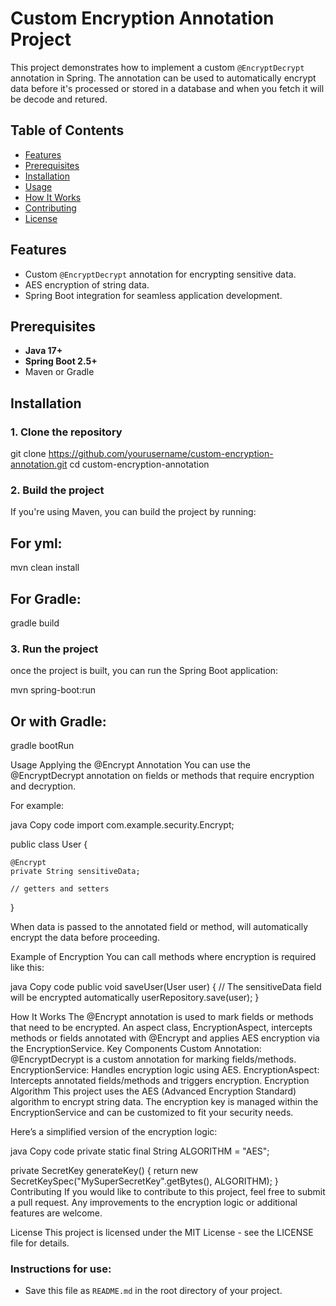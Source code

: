 # Custom Encryption Annotation Project

This project demonstrates how to implement a custom `@EncryptDecrypt` annotation  in Spring. The annotation can be used to automatically encrypt data before it's processed or stored in a database and when you fetch it will be decode and retured.

## Table of Contents

- [Features](#features)
- [Prerequisites](#prerequisites)
- [Installation](#installation)
- [Usage](#usage)
- [How It Works](#how-it-works)
- [Contributing](#contributing)
- [License](#license)

## Features

- Custom `@EncryptDecrypt` annotation for encrypting sensitive data.
- AES encryption of string data.
- Spring Boot integration for seamless application development.

## Prerequisites

- **Java 17+**
- **Spring Boot 2.5+**
- Maven or Gradle


## Installation

### 1. Clone the repository

git clone https://github.com/yourusername/custom-encryption-annotation.git
cd custom-encryption-annotation

### 2. Build the project
If you're using Maven, you can build the project by running:

## For yml: 
 mvn clean install

## For Gradle:
 gradle build

### 3. Run the project
once the project is built, you can run the Spring Boot application:

 mvn spring-boot:run

## Or with Gradle:
 gradle bootRun

Usage
Applying the @Encrypt Annotation
You can use the @EncryptDecrypt annotation on fields or methods that require encryption and decryption.

For example:

java
Copy code
import com.example.security.Encrypt;

 public class User {

    @Encrypt
    private String sensitiveData;

    // getters and setters
}

When data is passed to the annotated field or method, will automatically encrypt the data before proceeding.

Example of Encryption
You can call methods where encryption is required like this:

java
Copy code
public void saveUser(User user) {
    // The sensitiveData field will be encrypted automatically
    userRepository.save(user);
}

How It Works
The @Encrypt annotation is used to mark fields or methods that need to be encrypted.
An aspect class, EncryptionAspect, intercepts methods or fields annotated with @Encrypt and applies AES encryption via the EncryptionService.
Key Components
Custom Annotation: @EncryptDecrypt is a custom annotation for marking fields/methods.
EncryptionService: Handles encryption logic using AES.
EncryptionAspect: Intercepts annotated fields/methods and triggers encryption.
Encryption Algorithm
This project uses the AES (Advanced Encryption Standard) algorithm to encrypt string data. The encryption key is managed within the EncryptionService and can be customized to fit your security needs.

Here’s a simplified version of the encryption logic:

java
Copy code
private static final String ALGORITHM = "AES";

private SecretKey generateKey() {
    return new SecretKeySpec("MySuperSecretKey".getBytes(), ALGORITHM);
}
Contributing
If you would like to contribute to this project, feel free to submit a pull request. Any improvements to the encryption logic or additional features are welcome.

License
This project is licensed under the MIT License - see the LICENSE file for details.


### Instructions for use:
- Save this file as `README.md` in the root directory of your project.


